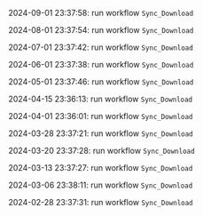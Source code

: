 2024-09-01 23:37:58: run workflow `Sync_Download` 

2024-08-01 23:37:54: run workflow `Sync_Download` 

2024-07-01 23:37:42: run workflow `Sync_Download` 

2024-06-01 23:37:38: run workflow `Sync_Download` 

2024-05-01 23:37:46: run workflow `Sync_Download` 

2024-04-15 23:36:13: run workflow `Sync_Download` 

2024-04-01 23:36:01: run workflow `Sync_Download` 

2024-03-28 23:37:21: run workflow `Sync_Download` 

2024-03-20 23:37:28: run workflow `Sync_Download` 

2024-03-13 23:37:27: run workflow `Sync_Download` 

2024-03-06 23:38:11: run workflow `Sync_Download` 

2024-02-28 23:37:31: run workflow `Sync_Download` 



